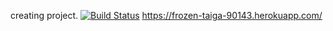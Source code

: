 
creating project.
	[![Build Status](https://travis-ci.org/emrekepenek/myDemoApp.svg?branch=master)](https://travis-ci.org/emrekepenek/myDemoApp)
	https://frozen-taiga-90143.herokuapp.com/
